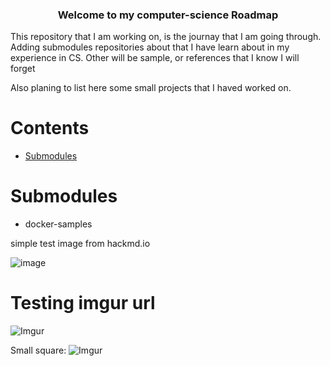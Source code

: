 <div align="center" style="text-align: center">
<h3> Welcome to my computer-science Roadmap </h3>
</div>
<p> This repository that I am working on, is the journay that I am going through. Adding submodules repositories about that I have learn about in my experience in CS. Other will be sample, or references that I know I will forget 

Also planing to list here some small projects that I haved worked on.

</p>

# Contents
- [Submodules](#submodules)

# Submodules
- docker-samples


simple test image from hackmd.io

![image](https://hackmd.io/_uploads/ByvlRIDY1x.png)


# Testing imgur url

![Imgur](https://i.imgur.com/lP8Soke.png)

Small square:
![Imgur](https://i.imgur.com/lP8Sokes.png)
